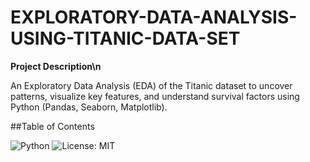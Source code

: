 # EXPLORATORY-DATA-ANALYSIS-USING-TITANIC-DATA-SET

**Project Description\n**

An Exploratory Data Analysis (EDA) of the Titanic dataset to uncover patterns, visualize key features, and understand survival factors using Python (Pandas, Seaborn, Matplotlib).

##Table of Contents

![Python](https://img.shields.io/badge/Python-3.10-blue)
![License: MIT](https://img.shields.io/badge/License-MIT-yellow.svg)

